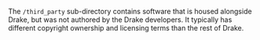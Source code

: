 The `/third_party` sub-directory contains software that is housed alongside
Drake, but was not authored by the Drake developers.  It typically has
different copyright ownership and licensing terms than the rest of Drake.